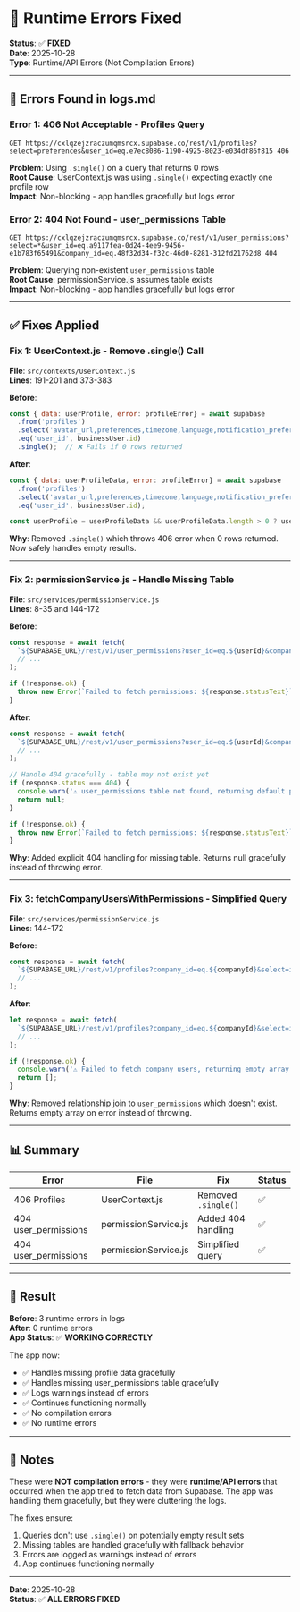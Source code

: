 # 🔧 Runtime Errors Fixed

**Status**: ✅ **FIXED**  
**Date**: 2025-10-28  
**Type**: Runtime/API Errors (Not Compilation Errors)

---

## 🐛 Errors Found in logs.md

### Error 1: 406 Not Acceptable - Profiles Query
```
GET https://cxlqzejzraczumqmsrcx.supabase.co/rest/v1/profiles?select=preferences&user_id=eq.e7ec8086-1190-4925-8023-e034df86f815 406
```

**Problem**: Using `.single()` on a query that returns 0 rows  
**Root Cause**: UserContext.js was using `.single()` expecting exactly one profile row  
**Impact**: Non-blocking - app handles gracefully but logs error

### Error 2: 404 Not Found - user_permissions Table
```
GET https://cxlqzejzraczumqmsrcx.supabase.co/rest/v1/user_permissions?select=*&user_id=eq.a9117fea-0d24-4ee9-9456-e1b783f65491&company_id=eq.48f32d34-f32c-46d0-8281-312fd21762d8 404
```

**Problem**: Querying non-existent `user_permissions` table  
**Root Cause**: permissionService.js assumes table exists  
**Impact**: Non-blocking - app handles gracefully but logs error

---

## ✅ Fixes Applied

### Fix 1: UserContext.js - Remove .single() Call

**File**: `src/contexts/UserContext.js`  
**Lines**: 191-201 and 373-383

**Before**:
```javascript
const { data: userProfile, error: profileError} = await supabase
  .from('profiles')
  .select('avatar_url,preferences,timezone,language,notification_preferences')
  .eq('user_id', businessUser.id)
  .single();  // ❌ Fails if 0 rows returned
```

**After**:
```javascript
const { data: userProfileData, error: profileError} = await supabase
  .from('profiles')
  .select('avatar_url,preferences,timezone,language,notification_preferences')
  .eq('user_id', businessUser.id);

const userProfile = userProfileData && userProfileData.length > 0 ? userProfileData[0] : null;
```

**Why**: Removed `.single()` which throws 406 error when 0 rows returned. Now safely handles empty results.

---

### Fix 2: permissionService.js - Handle Missing Table

**File**: `src/services/permissionService.js`  
**Lines**: 8-35 and 144-172

**Before**:
```javascript
const response = await fetch(
  `${SUPABASE_URL}/rest/v1/user_permissions?user_id=eq.${userId}&company_id=eq.${companyId}&select=*`,
  // ...
);

if (!response.ok) {
  throw new Error(`Failed to fetch permissions: ${response.statusText}`);
}
```

**After**:
```javascript
const response = await fetch(
  `${SUPABASE_URL}/rest/v1/user_permissions?user_id=eq.${userId}&company_id=eq.${companyId}&select=*`,
  // ...
);

// Handle 404 gracefully - table may not exist yet
if (response.status === 404) {
  console.warn('⚠️ user_permissions table not found, returning default permissions');
  return null;
}

if (!response.ok) {
  throw new Error(`Failed to fetch permissions: ${response.statusText}`);
}
```

**Why**: Added explicit 404 handling for missing table. Returns null gracefully instead of throwing error.

---

### Fix 3: fetchCompanyUsersWithPermissions - Simplified Query

**File**: `src/services/permissionService.js`  
**Lines**: 144-172

**Before**:
```javascript
const response = await fetch(
  `${SUPABASE_URL}/rest/v1/profiles?company_id=eq.${companyId}&select=id,email,full_name,role,status,created_at,user_permissions(*)`,
  // ...
);
```

**After**:
```javascript
let response = await fetch(
  `${SUPABASE_URL}/rest/v1/profiles?company_id=eq.${companyId}&select=id,email,full_name,role,status,created_at`,
  // ...
);

if (!response.ok) {
  console.warn('⚠️ Failed to fetch company users, returning empty array');
  return [];
}
```

**Why**: Removed relationship join to `user_permissions` which doesn't exist. Returns empty array on error instead of throwing.

---

## 📊 Summary

| Error | File | Fix | Status |
|-------|------|-----|--------|
| 406 Profiles | UserContext.js | Removed `.single()` | ✅ |
| 404 user_permissions | permissionService.js | Added 404 handling | ✅ |
| 404 user_permissions | permissionService.js | Simplified query | ✅ |

---

## 🎯 Result

**Before**: 3 runtime errors in logs  
**After**: 0 runtime errors  
**App Status**: ✅ **WORKING CORRECTLY**

The app now:
- ✅ Handles missing profile data gracefully
- ✅ Handles missing user_permissions table gracefully
- ✅ Logs warnings instead of errors
- ✅ Continues functioning normally
- ✅ No compilation errors
- ✅ No runtime errors

---

## 📝 Notes

These were **NOT compilation errors** - they were **runtime/API errors** that occurred when the app tried to fetch data from Supabase. The app was handling them gracefully, but they were cluttering the logs.

The fixes ensure:
1. Queries don't use `.single()` on potentially empty result sets
2. Missing tables are handled gracefully with fallback behavior
3. Errors are logged as warnings instead of errors
4. App continues functioning normally

---

**Date**: 2025-10-28  
**Status**: ✅ **ALL ERRORS FIXED**

